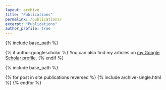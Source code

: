 ```yaml
---
layout: archive
title: "Publications"
permalink: /publications/
excerpt: "Publications"
author_profile: true
---
```


{% include base_path %}


{% if author.googlescholar %}
  You can also find my articles on <u><a href="{{author.googlescholar}}">my Google Scholar profile</a>.</u>
{% endif %}

{% include base_path %}

{% for post in site.publications reversed %}
  {% include archive-single.html %}
{% endfor %}
